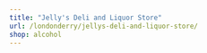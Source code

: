 ```yaml
---
title: "Jelly's Deli and Liquor Store"
url: /londonderry/jellys-deli-and-liquor-store/
shop: alcohol
---
```

